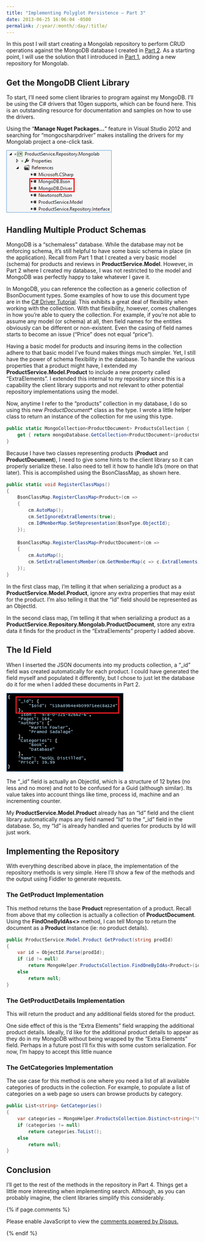 ```yaml
---
title: "Implementing Polyglot Persistence – Part 3"
date: 2013-06-25 16:06:04 -0500
permalink: /:year/:month/:day/:title/
---
```


In this post I will start creating a Mongolab repository to perform CRUD operations against the MongoDB database I created in [Part 2](https://rickrainey.com/2013/06/14/implementing-polyglot-persistence-part-2/). As a starting point, I will use the solution that I introduced in [Part 1](https://rickrainey.com/2013/05/22/implementing-polyglot-persistence-part-1/), adding a new repository for Mongolab.

## Get the MongoDB Client Library
To start, I’ll need some client libraries to program against my MongoDB. I’ll be using the C# drivers that 10gen supports, which can be found here. This is an outstanding resource for documentation and samples on how to use the drivers.

Using the “**Manage Nuget Packages…**” feature in Visual Studio 2012 and searching for “mongocsharpdriver” makes installing the drivers for my Mongolab project a one-click task.

![ProductService.Repository.Mongolab project](/assets/img/pp-part3-01.png)

## Handling Multiple Product Schemas

MongoDB is a “schemaless” database. While the database may not be enforcing schema, it’s still helpful to have some basic schema in place (in the application). Recall from Part 1 that I created a very basic model (schema) for products and reviews in **ProductService.Model**. However, in Part 2 where I created my database, I was not restricted to the model and MongoDB was perfectly happy to take whatever I gave it.

In MongoDB, you can reference the collection as a generic collection of BsonDocument types. Some examples of how to use this document type are in the [C# Driver Tutorial](http://mongodb.github.io/mongo-csharp-driver/2.2/getting_started/). This exhibits a great deal of flexibility when working with the collection. With that flexibility, however, comes challenges in how you’re able to query the collection. For example, if you’re not able to assume any model (or schema) at all, then field names for the entities obviously can be different or non-existent. Even the casing of field names starts to become an issue (“Price” does not equal “price”).

Having a basic model for products and insuring items in the collection adhere to that basic model I’ve found makes things much simpler. Yet, I still have the power of schema flexibility in the database. To handle the various properties that a product might have, I extended my **ProductService.Model.Product** to include a new property called “ExtraElements”. I extended this internal to my repository since this is a capability the client library supports and not relevant to other potential repository implementations using the model.

Now, anytime I refer to the “products” collection in my database, I do so using this new *ProductDocument** class as the type. I wrote a little helper class to return an instance of the collection for me using this type.

```csharp
public static MongoCollection<ProductDocument> ProductsCollection {
    get { return mongoDatabase.GetCollection<ProductDocument>(productsCollectionName); }
}
```

Because I have two classes representing products (**Product** and **ProductDocument**), I need to give some hints to the client library so it can properly serialize these. I also need to tell it how to handle Id’s (more on that later). This is accomplished using the BsonClassMap, as shown here.

```csharp
public static void RegisterClassMaps()
{
    BsonClassMap.RegisterClassMap<Product>(cm =>
    {
        cm.AutoMap();
        cm.SetIgnoreExtraElements(true);
        cm.IdMemberMap.SetRepresentation(BsonType.ObjectId);
    });

    BsonClassMap.RegisterClassMap<ProductDocument>(cm =>
    {
        cm.AutoMap();
        cm.SetExtraElementsMember(cm.GetMemberMap(c => c.ExtraElements));
    });
}
```

In the first class map, I’m telling it that when serializing a product as a **ProductService.Model.Product**, ignore any extra properties that may exist for the product. I’m also telling it that the “Id” field should be represented as an ObjectId.

In the second class map, I’m telling it that when serializing a product as a **ProductService.Repository.Mongolab.ProductDocument**, store any extra data it finds for the product in the “ExtraElements” property I added above.

## The Id Field

When I inserted the JSON documents into my products collection, a “_id” field was created automatically for each product. I could have generated the field myself and populated it differently, but I chose to just let the database do it for me when I added these documents in Part 2.

![JSON Document](/assets/img/pp-part3-02.png)

The “_id” field is actually an ObjectId, which is a structure of 12 bytes (no less and no more) and not to be confused for a Guid (although similar). Its value takes into account things like time, process id, machine and an incrementing counter.

My **ProductService.Model.Product** already has an “Id” field and the client library automatically maps any field named “Id” to the “_id” field in the database. So, my “Id” is already handled and queries for products by Id will just work.

## Implementing the Repository
With everything described above in place, the implementation of the repository methods is very simple. Here I’ll show a few of the methods and the output using Fiddler to generate requests.

### The GetProduct Implementation

This method returns the base **Product** representation of a product. Recall from above that my collection is actually a collection of **ProductDocument**. Using the **FindOneByIdAs<>** method, I can tell Mongo to return the document as a **Product** instance (ie: no product details).

```csharp
public ProductService.Model.Product GetProduct(string prodId)
{
    var id = ObjectId.Parse(prodId);
    if (id != null)
        return MongoHelper.ProductsCollection.FindOneByIdAs<Product>(id);
    else
        return null;
}
```

### The GetProductDetails Implementation

This will return the product and any additional fields stored for the product.

One side effect of this is the “Extra Elements” field wrapping the additional product details. Ideally, I’d like for the additional product details to appear as they do in my MongoDB without being wrapped by the “Extra Elements” field. Perhaps in a future post I’ll fix this with some custom serialization. For now, I’m happy to accept this little nuance

### The GetCategories Implementation

The use case for this method is one where you need a list of all available categories of products in the collection. For example, to populate a list of categories on a web page so users can browse products by category.

```csharp
public List<string> GetCategories()
{
    var categories = MongoHelper.ProductsCollection.Distinct<string>("Categories");
    if (categories != null)
        return categories.ToList();
    else
        return null;
}
```

## Conclusion

I’ll get to the rest of the methods in the repository in Part 4. Things get a little more interesting when implementing search. Although, as you can probably imagine, the client libraries simplify this considerably.

{% if page.comments %}
<div id="disqus_thread"></div>
<script>

/**
*  RECOMMENDED CONFIGURATION VARIABLES: EDIT AND UNCOMMENT THE SECTION BELOW TO INSERT DYNAMIC VALUES FROM YOUR PLATFORM OR CMS.
*  LEARN WHY DEFINING THESE VARIABLES IS IMPORTANT: https://disqus.com/admin/universalcode/#configuration-variables*/
/*
var disqus_config = function () {
this.page.url = "{{ site.baseurl }}";  // Replace PAGE_URL with your page's canonical URL variable
this.page.identifier = "{{ page.url }}"; // Replace PAGE_IDENTIFIER with your page's unique identifier variable
};
*/
(function() { // DON'T EDIT BELOW THIS LINE
var d = document, s = d.createElement('script');
s.src = 'https://rickrainey.disqus.com/embed.js';
s.setAttribute('data-timestamp', +new Date());
(d.head || d.body).appendChild(s);
})();
</script>
<noscript>Please enable JavaScript to view the <a href="https://disqus.com/?ref_noscript">comments powered by Disqus.</a></noscript>
                            
{% endif %}